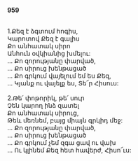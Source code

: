 **959**

\
1.Քեզ է ձգտում հոգիս,\
Կարոտով Քեզ է գալիս\
Քո անհատակ սիրո\
Անհուն օվկիանից խմելու:\
 ... Քո զորությանը փարված,\
 ... Քո սիրուց խենթացած\
 ... Քո գրկում վայելում եմ ես Քեզ,\
 ... Կյանք ու վայելք ես, Տե՜ր Հիսուս:\
\
2.Թե՛ փոթորիկ, թե՛ սուր\
Չեն կարող ինձ զատել\
Քո անհատակ սիրուց,\
Թեև մեռնեմ, բայց միայն գրկիդ մեջ:\
 ... Քո զորությանը փարված,\
 ... Քո սիրուց խենթացած\
 ... Քո գրկում չեմ զգա ցավ ու վախ\
 ... Ու կլինեմ Քեզ հետ հավերժ, Հիսո՜ւս:
